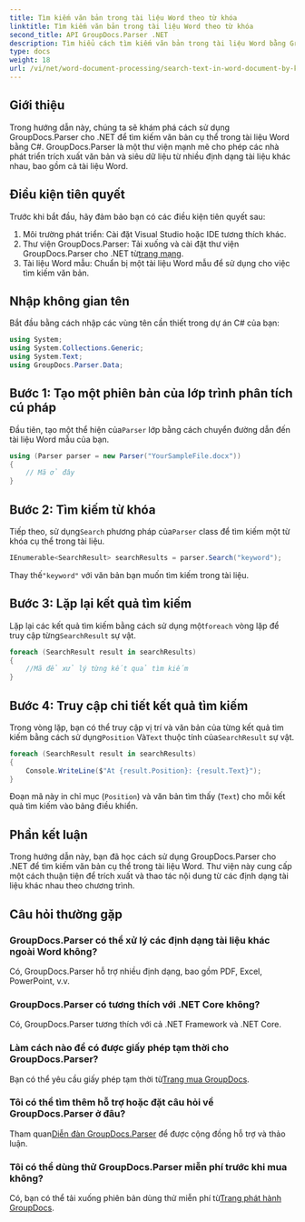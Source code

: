 ```yaml
---
title: Tìm kiếm văn bản trong tài liệu Word theo từ khóa
linktitle: Tìm kiếm văn bản trong tài liệu Word theo từ khóa
second_title: API GroupDocs.Parser .NET
description: Tìm hiểu cách tìm kiếm văn bản trong tài liệu Word bằng GroupDocs.Parser cho .NET. Trích xuất các từ khóa cụ thể một cách hiệu quả.
type: docs
weight: 18
url: /vi/net/word-document-processing/search-text-in-word-document-by-keyword/
---
```

## Giới thiệu
Trong hướng dẫn này, chúng ta sẽ khám phá cách sử dụng GroupDocs.Parser cho .NET để tìm kiếm văn bản cụ thể trong tài liệu Word bằng C#. GroupDocs.Parser là một thư viện mạnh mẽ cho phép các nhà phát triển trích xuất văn bản và siêu dữ liệu từ nhiều định dạng tài liệu khác nhau, bao gồm cả tài liệu Word.
## Điều kiện tiên quyết
Trước khi bắt đầu, hãy đảm bảo bạn có các điều kiện tiên quyết sau:
1. Môi trường phát triển: Cài đặt Visual Studio hoặc IDE tương thích khác.
2.  Thư viện GroupDocs.Parser: Tải xuống và cài đặt thư viện GroupDocs.Parser cho .NET từ[trang mạng](https://releases.groupdocs.com/parser/net/).
3. Tài liệu Word mẫu: Chuẩn bị một tài liệu Word mẫu để sử dụng cho việc tìm kiếm văn bản.

## Nhập không gian tên
Bắt đầu bằng cách nhập các vùng tên cần thiết trong dự án C# của bạn:
```csharp
using System;
using System.Collections.Generic;
using System.Text;
using GroupDocs.Parser.Data;
```
## Bước 1: Tạo một phiên bản của lớp trình phân tích cú pháp
 Đầu tiên, tạo một thể hiện của`Parser` lớp bằng cách chuyển đường dẫn đến tài liệu Word mẫu của bạn.
```csharp
using (Parser parser = new Parser("YourSampleFile.docx"))
{
    // Mã ở đây
}
```
## Bước 2: Tìm kiếm từ khóa
 Tiếp theo, sử dụng`Search` phương pháp của`Parser` class để tìm kiếm một từ khóa cụ thể trong tài liệu.
```csharp
IEnumerable<SearchResult> searchResults = parser.Search("keyword");
```
 Thay thế`"keyword"` với văn bản bạn muốn tìm kiếm trong tài liệu.
## Bước 3: Lặp lại kết quả tìm kiếm
 Lặp lại các kết quả tìm kiếm bằng cách sử dụng một`foreach` vòng lặp để truy cập từng`SearchResult` sự vật.
```csharp
foreach (SearchResult result in searchResults)
{
    //Mã để xử lý từng kết quả tìm kiếm
}
```
## Bước 4: Truy cập chi tiết kết quả tìm kiếm
 Trong vòng lặp, bạn có thể truy cập vị trí và văn bản của từng kết quả tìm kiếm bằng cách sử dụng`Position` Và`Text` thuộc tính của`SearchResult` sự vật.
```csharp
foreach (SearchResult result in searchResults)
{
    Console.WriteLine($"At {result.Position}: {result.Text}");
}
```
Đoạn mã này in chỉ mục (`Position`) và văn bản tìm thấy (`Text`) cho mỗi kết quả tìm kiếm vào bảng điều khiển.

## Phần kết luận
Trong hướng dẫn này, bạn đã học cách sử dụng GroupDocs.Parser cho .NET để tìm kiếm văn bản cụ thể trong tài liệu Word. Thư viện này cung cấp một cách thuận tiện để trích xuất và thao tác nội dung từ các định dạng tài liệu khác nhau theo chương trình.

## Câu hỏi thường gặp
### GroupDocs.Parser có thể xử lý các định dạng tài liệu khác ngoài Word không?
Có, GroupDocs.Parser hỗ trợ nhiều định dạng, bao gồm PDF, Excel, PowerPoint, v.v.
### GroupDocs.Parser có tương thích với .NET Core không?
Có, GroupDocs.Parser tương thích với cả .NET Framework và .NET Core.
### Làm cách nào để có được giấy phép tạm thời cho GroupDocs.Parser?
 Bạn có thể yêu cầu giấy phép tạm thời từ[Trang mua GroupDocs](https://purchase.groupdocs.com/temporary-license/).
### Tôi có thể tìm thêm hỗ trợ hoặc đặt câu hỏi về GroupDocs.Parser ở đâu?
 Tham quan[Diễn đàn GroupDocs.Parser](https://forum.groupdocs.com/c/parser/17) để được cộng đồng hỗ trợ và thảo luận.
### Tôi có thể dùng thử GroupDocs.Parser miễn phí trước khi mua không?
 Có, bạn có thể tải xuống phiên bản dùng thử miễn phí từ[Trang phát hành GroupDocs](https://releases.groupdocs.com/).